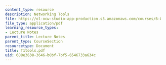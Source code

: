 ```yaml
---
content_type: resource
description: Networking Tools
file: https://ol-ocw-studio-app-production.s3.amazonaws.com/courses/6-829-computer-networks-fall-2002/688e36383646b0bf7bf56546733a634c_T1tools.pdf
file_type: application/pdf
learning_resource_types:
- Lecture Notes
parent_title: Lecture Notes
parent_type: CourseSection
resourcetype: Document
title: T1tools.pdf
uid: 688e3638-3646-b0bf-7bf5-6546733a634c
---
```

